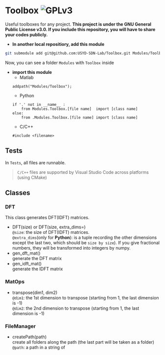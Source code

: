 # Toolbox ![GPLv3](https://www.gnu.org/graphics/gplv3-or-later-sm.png)
Useful toolboxes for any project. **This project is under the GNU General Public License v3.0. If you include this repository, you will have to share your codes publicly.**
* **In another local repositiory, add this module**
```sh
git submodule add git@github.com:USYD-SDN-Lab/Toolbox.git Modules/Toolbox
```
Now, you can see a folder `Modules` with `Toolbox` inside
* **import this module**
	* Matlab
	```
	addpath("Modules/Toolbox");
	```
	* Python
	```
	if '.' not in __name__ :
		from Modules.Toolbox.[file name]  import [class name]
	else:
		from .Modules.Toolbox.[file name] import [class name]
	```
	* C/C++
	```
	#include <filename>
	```
## Tests
In `Tests`, all files are runnable.
> `C/C++` files are supported by Visual Studio Code across platforms (using CMake)

## Classes
### DFT
This class generates DFT(IDFT) matrices.
* DFT(size) or DFT(size, extra_dims=)<br>
`@size`: the size of DFT(IDFT) matrices. <br>
`@extra_dims`(only for **Python**): is a tuple recording the other dimensions except the last two, which should be `size by size`). If you give fractional numbers, they will be transformed into integers by numpy.
* gen_dft_mat()<br>
generate the DFT matrix
* gen_idft_mat()<br>
generate the IDFT matrix

### MatOps
* transpose(dim1, dim2)<br>
`@dim1`: the 1st dimension to transpose (starting from 1, the last dimension is -1)<br>
`@dim2`: the 2nd dimension to transpose (starting from 1, the last dimension is -1)<br>

### FileManager
* createPath(path)<br>
create all folders along the path (the last part will be taken as a folder)<br>
`@path`: a path in a string of <string>
